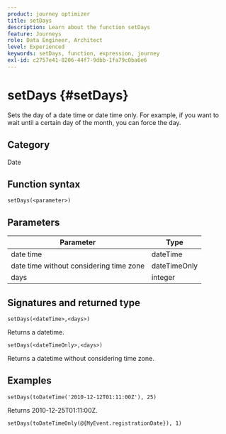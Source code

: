 ```yaml
---
product: journey optimizer
title: setDays
description: Learn about the function setDays
feature: Journeys
role: Data Engineer, Architect
level: Experienced
keywords: setDays, function, expression, journey
exl-id: c2757e41-8206-44f7-9dbb-1fa79c0ba6e6
---
```

# setDays {#setDays}

Sets the day of a date time or date time only. For example, if you want to wait until a certain day of the month, you can force the day.

## Category

Date

## Function syntax

`setDays(<parameter>)`

## Parameters

|Parameter|Type|
|--- |--- |
|date time|dateTime|
|date time without considering time zone|dateTimeOnly|
|days|integer|

## Signatures and returned type

`setDays(<dateTime>,<days>)`

Returns a datetime.

`setDays(<dateTimeOnly>,<days>)`

Returns a datetime without considering time zone.

## Examples

`setDays(toDateTime('2010-12-12T01:11:00Z'), 25)`

Returns 2010-12-25T01:11:00Z.

`setDays(toDateTimeOnly(@{MyEvent.registrationDate}), 1)`
